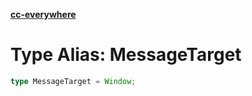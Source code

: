 [**cc-everywhere**](../../../../../index.md)

<HorizontalLine />

# Type Alias: MessageTarget

```ts
type MessageTarget = Window;
```

